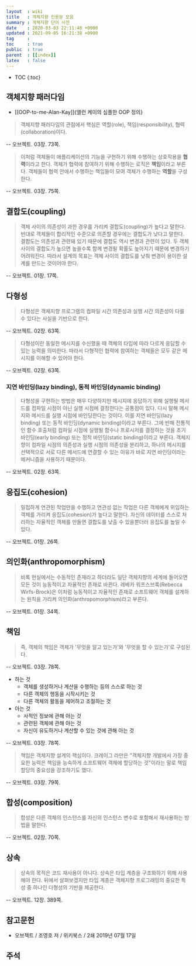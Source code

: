 ```yaml
---
layout  : wiki
title   : 객체지향 인용문 모음
summary : 객체지향 단어 사전
date    : 2020-03-03 22:11:40 +0900
updated : 2021-09-05 16:21:38 +0900
tag     : 
toc     : true
public  : true
parent  : [[index]]
latex   : false
---
```

* TOC
{:toc}

## 객체지향 패러다임

* [[OOP-to-me-Alan-Kay]]{앨런 케이의 심플한 OOP 정의}

> 객체지향 패러다임의 관점에서 핵심은 역할(role), 책임(responsibility), 협력(collaboration)이다.
>
-- 오브젝트. 03장. 73쪽.

<span/>

> 이처럼 객체들이 애플리케이션의 기능을 구현하기 위해 수행하는 상호작용을 **협력**이라고 한다.
객체가 협력에 참여하기 위해 수행하는 로직은 **책임**이라고 부른다.
객체들이 협력 안에서 수행하는 책임들이 모여 객체가 수행하는 **역할**을 구성한다.
>
-- 오브젝트. 03장. 75쪽.

## 결합도(coupling)

> 객체 사이의 의존성이 과한 경우를 가리켜 결합도(coupling)가 높다고 말한다.
반대로 객체들이 합리적인 수준으로 의존할 경우에는 결합도가 낮다고 말한다.
결합도는 의존성과 관련돼 있기 때문에 결합도 역시 변경과 관련이 있다.
두 객체 사이의 결합도가 높으면 높을수록 함께 변경될 확률도 높아지기 때문에 변경하기 어려워진다.
따라서 설계의 목표는 객체 사이의 결합도를 낮춰 변경이 용이한 설계를 만드는 것이어야 한다.
>
-- 오브젝트. 01장. 17쪽.

## 다형성

> 다형성은 객체지향 프로그램의 컴파일 시간 의존성과 실행 시간 의존성이 다를 수 있다는 사실을 기반으로 한다.
>
-- 오브젝트. 02장. 63쪽.

<span/>

> 다형성이란 동일한 메시지를 수신했을 때 객체의 타입에 따라 다르게 응답할 수 있는 능력을 의미한다.
따라서 다형적인 협력에 참여하는 객체들은 모두 같은 메시지를 이해할 수 있어야 한다.
>
-- 오브젝트. 02장. 63쪽.

### 지연 바인딩(lazy binding), 동적 바인딩(dynamic binding)

> 다형성을 구현하는 방법은 매우 다양하지만 메시지에 응답하기 위해 실행될 메서드를 컴파일 시점이 아닌 실행 시점에 결정한다는 공통점이 있다.
다시 말해 메시지와 메서드를 실행 시점에 바인딩한다는 것이다.
이를 지연 바인딩(lazy binding) 또는 동적 바인딩(dynamic binding)이라고 부른다.
그에 반해 전통적인 함수 호출처럼 컴파일 시점에 실행될 함수나 프로시저를 결정하는 것을 초기 바인딩(early binding) 또는 정적 바인딩(static binding)이라고 부른다.
객체지향이 컴파일 시점의 의존성과 실행 시점의 의존성을 분리하고, 하나의 메시지를 선택적으로 서로 다른 메서드에 연결할 수 있는 이유가 바로 지연 바인딩이라는 메커니즘을 사용하기 때문이다.
>
-- 오브젝트. 02장. 63쪽.


## 응집도(cohesion)

> 밀접하게 연관된 작업만을 수행하고 연관성 없는 작업은 다른 객체에게 위임하는 객체를 가리켜 응집도(cohesion)가 높다고 말한다.
자신의 데이터를 스스로 처리하는 자율적인 객체를 만들면 결합도를 낮출 수 있을뿐더러 응집도를 높일 수 있다.
>
-- 오브젝트. 01장. 26쪽.

## 의인화(anthropomorphism)

> 비록 현실에서는 수동적인 존재라고 하더라도 일단 객체지향의 세계에 들어오면 모든 것이 능동적이고 자율적인 존재로 바뀐다.
레베카 워프스브록(Rebecca Wirfs-Brock)은 이처럼 능동적이고 자율적인 존재로 소프트웨어 객체를 설계하는 원칙을 가리켜 의인화(anthropomorphism)라고 부른다.
>
-- 오브젝트. 01장. 34쪽.

## 책임

> 즉, 객체의 책임은 객체가 '무엇을 알고 있는가'와 '무엇을 할 수 있는가'로 구성된다.
>
-- 오브젝트. 03장. 78쪽.

>
* 하는 것
    * 객체를 생성하거나 계산을 수행하는 등의 스스로 하는 것
    * 다른 객체의 행동을 시작시키는 것
    * 다른 객체의 활동을 제어하고 조절하는 것
* 아는 것
    * 사적인 정보에 관해 아는 것
    * 관련된 객체에 관해 아는 것
    * 자신이 유도하거나 계산할 수 있는 것에 관해 아는 것
>
-- 오브젝트. 03장. 78쪽.

<span/>

> 책임은 객체지향 설계의 핵심이다. 크레이그 라만은 "객체지향 개발에서 가장 중요한 능력은 책임을 능숙하게 소프트웨어 객체에 할당하는 것"이라는 말로 책임 할당의 중요성을 강조하기도 했다.
>
-- 오브젝트. 03장. 79쪽.

## 합성(composition)

> 합성은 다른 객체의 인스턴스를 자신의 인스턴스 변수로 포함해서 재사용하는 방법을 말한다.
>
-- 오브젝트. 02장. 70쪽.

## 상속

> 상속의 목적은 코드 재사용이 아니다. 상속은 타입 계층을 구조화하기 위해 사용해야 한다.
뒤에서 살펴보겠지만 타입 계층은 객체지향 프로그래밍의 중요한 특성 중 하나인 다형성의 기반을 제공한다.
>
-- 오브젝트. 12장. 389쪽.

## 참고문헌

- 오브젝트 / 조영호 저 / 위키북스 / 2쇄 2019년 07월 17일

## 주석

